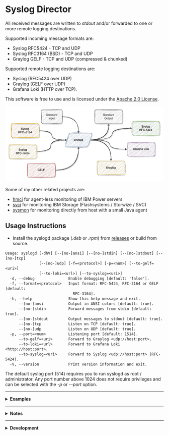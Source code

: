 # Syslog Director

All received messages are written to *stdout* and/or forwarded to one or more remote logging destinations.

Supported incoming message formats are:
- Syslog RFC5424 - TCP and UDP
- Syslog RFC3164 (BSD) - TCP and UDP
- Graylog GELF - TCP and UDP (compressed & chunked)

Supported remote logging destinations are:
- Syslog (RFC5424 over UDP)
- Graylog (GELF over UDP)
- Grafana Loki (HTTP over TCP).

This software is free to use and is licensed under the [Apache 2.0 License](LICENSE).

![architecture](doc/syslogd.png)

Some of my other related projects are:

- [hmci](https://github.com/mnellemann/hmci) for agent-less monitoring of IBM Power servers
- [svci](https://github.com/mnellemann/svci) for monitoring IBM Storage (Flashsystems / Storwize / SVC)
- [sysmon](https://github.com/mnellemann/sysmon) for monitoring directly from host with a small Java agent

## Usage Instructions

- Install the syslogd package (*.deb* or *.rpm*) from [releases](https://github.com/mnellemann/syslogd/releases) or build from source.

```text
Usage: syslogd [-dhV] [--[no-]ansi] [--[no-]stdin] [--[no-]stdout] [--[no-]tcp]
               [--[no-]udp] [-f=<protocol>] [-p=<num>] [--to-gelf=<uri>]
               [--to-loki=<url>] [--to-syslog=<uri>]
  -d, --debug               Enable debugging [default: 'false'].
  -f, --format=<protocol>   Input format: RFC-5424, RFC-3164 or GELF [default:
                              RFC-3164].
  -h, --help                Show this help message and exit.
      --[no-]ansi           Output in ANSI colors [default: true].
      --[no-]stdin          Forward messages from stdin [default: true].
      --[no-]stdout         Output messages to stdout [default: true].
      --[no-]tcp            Listen on TCP [default: true].
      --[no-]udp            Listen on UDP [default: true].
  -p, --port=<num>          Listening port [default: 1514].
      --to-gelf=<uri>       Forward to Graylog <udp://host:port>.
      --to-loki=<url>       Forward to Grafana Loki <http://host:port>.
      --to-syslog=<uri>     Forward to Syslog <udp://host:port> (RFC-5424).
  -V, --version             Print version information and exit.
```

The default syslog port (514) requires you to run syslogd as root / administrator.
Any port number above 1024 does not require privileges and can be selected with the *-p* or *--port* option.

------

<details closed>
  <summary><B>Examples</B></summary>

Listening on a non-standard syslog port:

```shell
java -jar /path/to/syslogd-x.y.z-all.jar --port 1514
```

or, if installed as a *deb* or *rpm* package:

```shell
/opt/syslogd/bin/syslogd --port 1514
```

Forwarding messages on to another log-system on a non-standard port.

```shell
/opt/syslogd/bin/syslogd --to-syslog udp://remotehost:1514
```

Forwarding messages to a Graylog server in GELF format.

```shell
/opt/syslogd/bin/syslogd --to-gelf udp://remotehost:12201
```

Forwarding to a Grafana Loki server.

```shell
/opt/syslogd/bin/syslogd --to-loki http://remotehost:3100
```

Started from a tmux session, listening for syslog messages and forwarding to a remote Graylog server:

```shell
tmux new-session -d -s "syslogd" "/opt/syslogd/bin/syslogd -p 514 --to-gelf=udp://remotehost:12201"
```

If you don't want any output locally (only forwarding), you can use the ```--no-stdout``` flag.

</details>

------

<details closed>
  <summary><B>Notes</B></summary>

### IBM AIX and VIO Servers

Syslog messages from AIX (and IBM Power Virtual I/O Servers) can be troublesome with some logging solutions. These can be received with
*syslogd* and then forwarded on to your preferred logging solution.

### Forwarding to Grafana Loki

Forwarding is currently done by making HTTP connections to the Loki API, which works fine for low volume messages, but might cause issues for large volume of messages.

</details>


------

<details closed>
  <summary><B>Development</B></summary>

### Test Grafana Loki

Run Loki and Grafana in local containers to test.

```shell
docker run --rm -d --name=loki -p 3100:3100 grafana/loki
docker run --rm -d --name=grafana --link loki:loki -p 3000:3000 grafana/grafana:7.1.3
```

</details>
